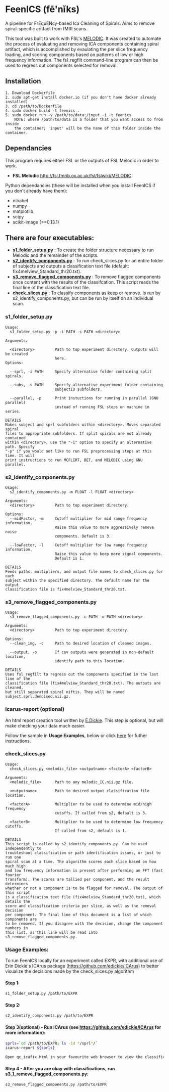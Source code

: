 # FeenICS (fē'nĭks)
A pipeline for FrEquENcy-based Ica Cleaning of Spirals. Aims to remove spiral-specific aritfact from fMRI scans.

This tool was built to work with FSL's [MELODIC](http://fsl.fmrib.ox.ac.uk/fsl/fslwiki/MELODIC).
It was created to automate the process of evaluating and removing ICA components containing spiral artifact, which is accomplished by evaulating the per slice frequency loading, and scoring components based on patterns
of low or high frequency information. The fsl_regfilt command-line program can then be used to regress out components selected for removal.

## Installation
```
1. Download Dockerfile
2. sudo apt-get install docker.io (if you don't have docker already installed)
3. cd /path/to/Dockerfile
4. sudo docker build -t feenics .
5. sudo docker run -v /path/to/data:/input -i -t feenics
    NOTE: where /path/to/data is a folder that you want access to from inside
    the container; 'input' will be the name of this folder inside the container.

```

## Dependancies

This program requires either FSL or the outputs of FSL Melodic in order to work.
 + **FSL Melodic** http://fsl.fmrib.ox.ac.uk/fsl/fslwiki/MELODIC

Python dependancies (these will be installed when you install FeenICS if you don't already have them):
 + nibabel
 + numpy
 + matplotlib
 + scipy
 + scikit-image (>=0.13.1)

## There are four executables:
+ [**s1_folder_setup.py**](#s1_folder_setup.py) : To create the folder structure necessary to run Melodic and the remainder of the scripts.
+ [**s2_identify_components.py**](#s2_identify_components.py) : To run check_slices.py for an entire folder of subjects and outputs a classification text file (default: fix4melview_Standard_thr20.txt).
+ [**s3_remove_flagged_components.py**](#s3_remove_flagged_components.py) : To remove flagged components once content with the results of the classifcation. This script reads the final line of the classification text file.
+ [**check_slices.py**](#check_slices.py) : To classify components as keep or remove. Is run by s2_identify_components.py, but can be run by itself on an individual scan.


### s1_folder_setup.py

```
Usage:
  s1_folder_setup.py -p -i PATH -s PATH <directory>

Arguments:

  <directory>         Path to top experiment directory. Outputs will be created
                      here.
Options:

  --sprl, -i PATH     Specify alternative folder containing split spirals.

  --subs, -s PATH     Specify alternative experiment folder containing
                      subjectID subfolders.

  --parallel, -p      Print instuctions for running in parallel (GNU parallel)
                      instead of running FSL steps on machine in series.

DETAILS
Makes subject and sprl subfolders within <directory>. Moves separated spiral
files to appropriate subfolders. If split spirals are not already contained
within <directory>, use the "-i" option to specify an alternative path. Specify
"-p" if you would not like to run FSL preprocessing steps at this time. It will
print instructions to run MCFLIRT, BET, and MELODIC using GNU parallel.
```

### s2_identify_components.py

```
Usage:
  s2_identify_components.py -m FLOAT -l FLOAT <directory>

Arguments:
  <directory>         Path to top experiment directory.

Options:
  --midFactor, -m     Cutoff multiplier for mid range frequency information.
                      Raise this value to more aggressively remove noise
                      components. Default is 3.

  --lowFactor, -l     Cutoff multiplier for low range frequency information.
                      Raise this value to keep more signal components.
                      Default is 1.

DETAILS
Feeds paths, multipliers, and output file names to check_slices.py for each
subject within the specified directory. The default name for the output
classification file is fix4melview_Standard_thr20.txt.
```

### s3_remove_flagged_components.py

```
Usage:
  s3_remove_flagged_components.py -c PATH -o PATH <directory>

Arguments:
  <directory>         Path to top experiment directory.

Options:
  --clean_img, -c     Path to desired location of cleaned images.

  --output, -o        If csv outputs were generated in non-default location,
                      identify path to this location.

DETAILS
Uses fsl_regfilt to regress out the components specified in the last line of the
classification file (fix4melview_Standard_thr20.txt). The outputs are cleaned,
but still separated spiral niftis. They will be named subject.sprl.denoised.nii.gz.
```

### icarus-report (optional)

An html report creation tool written by [E.Dickie](https://github.com/edickie).
This step is optional, but will make checking your data much easier.

Follow the sample in **Usage Examples**, below or click [here](https://github.com/edickie/ICArus)
for futher instructions.


### check_slices.py

```
Usage:
  check_slices.py <melodic_file> <outputname> <factorA> <factorB>

Arguments:
  <melodic_file>      Path to any melodic_IC.nii.gz file.

  <outputname>        Path to desired output classification file location.

  <factorA>           Multiplier to be used to determine mid/high frequency
                      cutoffs. If called from s2, default is 3.

  <factorB>           Multiplier to be used to determine low frequency cutoffs.
                      If called from s2, default is 1.

DETAILS
This script is called by s2_identify_components.py. Can be used independently to
troubleshoot classification or path identification issues, or just to run one
spiral scan at a time. The algorithm scores each slice based on how much high
and low frequency information is present after performing an FFT (fast fourier
transform). The scores are tallied per component, and the result determines
whether or not a component is to be flagged for removal. The output of this script
is a classification text file (fix4melview_Standard_thr20.txt), which details the
score and classification criteria per slice, as well as the removal decision
per component. The final line of this document is a list of which components are
to be removed. If you disagree with the decision, change the component numbers in
this list, as this line will be read into s3_remove_flagged_components.py.

```
### Usage Examples:

To run FeenICS locally for an experiment called EXPR, with additional use of Erin Dickie's ICArus package (https://github.com/edickie/ICArus) to better visualize the decisions made by the check_slices.py algorithm

#### Step 1:
~~~sh
s1_folder_setup.py /path/to/EXPR
~~~

#### Step 2:
~~~sh
s2_identify_components.py /path/to/EXPR
~~~

#### Step 3(optional) - Run ICArus (see https://github.com/edickie/ICArus for more information):
~~~sh
sprls=`cd /path/to/EXPR; ls -1d */sprl*/`
icarus-report ${sprls}

Open qc_icafix.html in your favourite web browser to view the classification results.
~~~

#### Step 4 - After you are okay with classifications, run s3_1_remove_flagged_components.py:
~~~sh
s3_remove_flagged_components.py /path/to/EXPR
~~~
